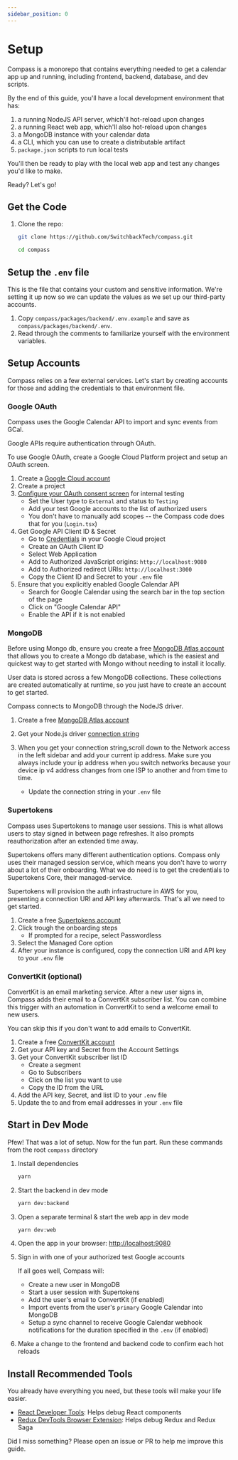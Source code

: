 ```yaml
---
sidebar_position: 0
---
```


# Setup

Compass is a monorepo that contains everything needed to get a calendar app up and running, including frontend, backend, database, and dev scripts.

By the end of this guide, you'll have a local development environment that has:

1. a running NodeJS API server, which'll hot-reload upon changes
1. a running React web app, which'll also hot-reload upon changes
1. a MongoDB instance with your calendar data
1. a CLI, which you can use to create a distributable artifact
1. `package.json` scripts to run local tests

You'll then be ready to play with the local web app and test any changes you'd like to make.

Ready? Let's go!

## Get the Code

1. Clone the repo:

   ```bash
   git clone https://github.com/SwitchbackTech/compass.git

   cd compass
   ```

## Setup the `.env` file

This is the file that contains your custom and sensitive information. We're setting it up now so we can update the values as we set up our third-party accounts.

1. Copy `compass/packages/backend/.env.example` and save as `compass/packages/backend/.env`.
2. Read through the comments to familiarize yourself with the environment variables.

## Setup Accounts

Compass relies on a few external services. Let's start by creating accounts for those and adding the credentials to that environment file.

### Google OAuth

Compass uses the Google Calendar API to import and sync events from GCal.

Google APIs require authentication through OAuth.

To use Google OAuth, create a Google Cloud Platform project and setup an OAuth screen.

1. Create a [Google Cloud account](https://cloud.google.com/)
2. Create a project
3. [Configure your OAuth consent screen](https://support.google.com/cloud/answer/10311615#user-type) for internal testing
   - Set the User type to `External` and status to `Testing`
   - Add your test Google accounts to the list of authorized users
   - You don't have to manually add scopes -- the Compass code does that for you (`Login.tsx`)
4. Get Google API Client ID & Secret
   - Go to [Credentials](https://console.cloud.google.com/apis/credentials) in your Google Cloud project
   - Create an OAuth Client ID
   - Select Web Application
   - Add to Authorized JavaScript origins: `http://localhost:9080`
   - Add to Authorized redirect URIs: `http://localhost:3000`
   - Copy the Client ID and Secret to your `.env` file
5. Ensure that you explicitly enabled Google Calendar API
   - Search for Google Calendar using the search bar in the top section of the page
   - Click on "Google Calendar API"
   - Enable the API if it is not enabled

### MongoDB

Before using Mongo db, ensure you create a free [MongoDB Atlas account](https://www.mongodb.com/cloud/atlas/register) that allows you to create a Mongo db database, which is the easiest and quickest way to get started with Mongo without needing to install it locally.

User data is stored across a few MongoDB collections. These collections are created automatically at runtime, so you just have to create an account to get started.

Compass connects to MongoDB through the NodeJS driver.

1. Create a free [MongoDB Atlas account](https://www.mongodb.com/cloud/atlas/register)
2. Get your Node.js driver [connection string](https://www.mongodb.com/docs/drivers/node/current/fundamentals/connection/connect/#std-label-node-connect-to-mongodb)

3. When you get your connection string,scroll down to the Network access in the left sidebar and add your current ip address. Make sure you always include your ip address when you switch networks because your device ip v4 address changes from one ISP to another and from time to time.

   - Update the connection string in your `.env` file

### Supertokens

Compass uses Supertokens to manage user sessions. This is what allows users to stay signed in between page refreshes. It also prompts reauthorization after an extended time away.

Supertokens offers many different authentication options. Compass only uses their managed session service, which means you don't have to worry about a lot of their onboarding. What we do need is to get the credentials to Supertokens Core, their managed-service.

Supertokens will provision the auth infrastructure in AWS for you, presenting a connection URI and API key afterwards. That's all we need to get started.

1. Create a free [Supertokens account](https://supertokens.com/)
2. Click trough the onboarding steps
   - If prompted for a recipe, select Passwordless
3. Select the Managed Core option
4. After your instance is configured, copy the connection URI and API key to your `.env` file

### ConvertKit (optional)

ConvertKit is an email marketing service. After a new user signs in, Compass adds their email to a ConvertKit subscriber list. You can combine this trigger with an automation in ConvertKit to send a welcome email to new users.

You can skip this if you don't want to add emails to ConvertKit.

1. Create a free [ConvertKit account](https://convertkit.com/)
2. Get your API key and Secret from the Account Settings
3. Get your ConvertKit subscriber list ID
   - Create a segment
   - Go to Subscribers
   - Click on the list you want to use
   - Copy the ID from the URL
4. Add the API key, Secret, and list ID to your `.env` file
5. Update the to and from email addresses in your `.env` file

## Start in Dev Mode

Pfew! That was a lot of setup. Now for the fun part. Run these commands from the root `compass` directory

1. Install dependencies

   ```bash
   yarn
   ```

2. Start the backend in dev mode

   ```bash
   yarn dev:backend
   ```

3. Open a separate terminal & start the web app in dev mode

   ```bash
   yarn dev:web
   ```

4. Open the app in your browser: [http://localhost:9080](http://localhost:9080)

5. Sign in with one of your authorized test Google accounts

   If all goes well, Compass will:

   - Create a new user in MongoDB
   - Start a user session with Supertokens
   - Add the user's email to ConvertKit (if enabled)
   - Import events from the user's `primary` Google Calendar into MongoDB
   - Setup a sync channel to receive Google Calendar webhook notifications for the duration specified in the `.env` (if enabled)

6. Make a change to the frontend and backend code to confirm each hot reloads

## Install Recommended Tools

You already have everything you need, but these tools will make your life easier.

- [React Developer Tools](https://react.dev/learn/react-developer-tools): Helps debug React components
- [Redux DevTools Browser Extension](https://chromewebstore.google.com/detail/redux-devtools/lmhkpmbekcpmknklioeibfkpmmfibljd?hl=en): Helps debug Redux and Redux Saga

Did I miss something? Please open an issue or PR to help me improve this guide.
